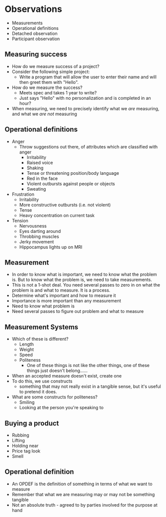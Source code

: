 # Observations
* Measurements
* Operational definitions
* Detached observation
* Participant observation

## Measuring success
* How do we measure success of a project?
* Consider the following simple project:
    * Write a program that will allow the user to enter their name and will then greet them with "Hello".
* How do we measure the success?
    * Meets spec and takes 1 year to write?
    * Just says "Hello" with no personalization and is completed in an hour?
* When measuring, we need to precisely identify what we *are* measuring, and what we *are not* measuring

## Operational definitions
* Anger
	* Throw suggestions out there, of attributes which are classified with anger
		* Irritability
		* Raised voice
		* Shaking
		* Tense or threatening position/body language
		* Red in the face
		* Violent outbursts against people or objects
		* Sweating
* Frustration
	* Irritability
	* More constructive outbursts (i.e. not violent)
	* Tense
	* Heavy concentration on current task
* Tension
	* Nervousness
	* Eyes darting around
	* Throbbing muscles
	* Jerky movement
	* Hippocampus lights up on MRI
## Measurement
* In order to know what is important, we need to know what the problem is. But to know what the problem is, we need to take measurements.
* This is not a 1-shot deal. You need several passes to zero in on what the problem is and what to measure. It is a process.
* Determine what's important and how to measure it
* Importance is more important than any measurement
* Need to know what problem is
* Need several passes to figure out problem and what to measure

## Measurement Systems
* Which of these is different?
	* Length
	* Weight
	* Speed
	* Politeness
		* One of these things is not like the other things, one of these things just doesn't belong......
* When an accepted measure doesn't exist, create one
* To do this, we use constructs
	* something that may not really exist in a tangible sense, but it's useful to pretend it does.
* What are some constructs for politeness?
	* Smiling
	* Looking at the person you're speaking to

## Buying a product
* Rubbing
* Lifting
* Holding near
* Price tag look
* Smell

## Operational definition
* An OPDEF is the definition of something in terms of what we want to measure
* Remember that what we are measuring may or may not be something tangible
* Not an absolute truth - agreed to by parties involved for the purpose at hand
